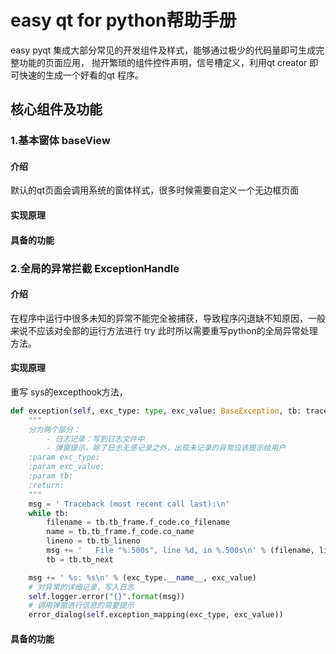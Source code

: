 # easy qt for python帮助手册
easy pyqt 集成大部分常见的开发组件及样式，能够通过极少的代码量即可生成完整功能的页面应用，
抛开繁琐的组件控件声明，信号槽定义，利用qt creator 即可快速的生成一个好看的qt 程序。
## 核心组件及功能
### 1.基本窗体 baseView
#### 介绍
默认的qt页面会调用系统的窗体样式，很多时候需要自定义一个无边框页面
#### 实现原理

#### 具备的功能

### 2.全局的异常拦截 ExceptionHandle
#### 介绍
在程序中运行中很多未知的异常不能完全被捕获，导致程序闪退缺不知原因，一般来说不应该对全部的运行方法进行 try
此时所以需要重写python的全局异常处理方法。
#### 实现原理
重写 sys的excepthook方法，
```python
def exception(self, exc_type: type, exc_value: BaseException, tb: traceback):
    """
    分为两个部分：
        - 日志记录：写到日志文件中
        - 弹窗提示，除了日志无感记录之外，出现未记录的异常应该提示给用户
    :param exc_type:
    :param exc_value:
    :param tb:
    :return:
    """
    msg = ' Traceback (most recent call last):\n'
    while tb:
        filename = tb.tb_frame.f_code.co_filename
        name = tb.tb_frame.f_code.co_name
        lineno = tb.tb_lineno
        msg += '   File "%.500s", line %d, in %.500s\n' % (filename, lineno, name)
        tb = tb.tb_next

    msg += ' %s: %s\n' % (exc_type.__name__, exc_value)
    # 对异常的详细记录，写入日志
    self.logger.error("{}".format(msg))
    # 调用弹窗进行信息的简要提示
    error_dialog(self.exception_mapping(exc_type, exc_value))
```

#### 具备的功能
